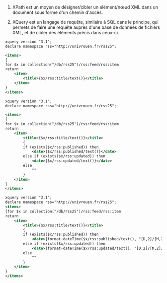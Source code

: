 1. XPath est un moyen de désigner/cibler un élément/nœud XML dans un document sous forme d'un chemin d'accès.

2. XQuery est un langage de requête, similaire à SQL dans le principe, qui permets de faire une requête auprès d'une base de données de fichiers XML, et de cibler des éléments précis dans ceux-ci.

```xml
xquery version "3.1";
declare namespace rss="http://univrouen.fr/rss25";

<items>
{
for $x in collection("/db/rss25")/rss:feed/rss:item
return 
    <item>
        <title>{$x/rss:title/text()}</title>
    </item>
}
</items>
```

```xml
xquery version "3.1";
declare namespace rss="http://univrouen.fr/rss25";

<items>
{
for $x in collection("/db/rss25")/rss:feed/rss:item
return 
    <item>
        <title>{$x/rss:title/text()}</title>
        {
        if (exists($x/rss:published)) then
            <date>{$x/rss:published/text()}</date>
        else if (exists($x/rss:updated)) then
            <date>{$x/rss:updated/text()}</date>
        else
            ""
        }
    </item>
}
</items>
```

```xml
xquery version "3.1";
declare namespace rss="http://univrouen.fr/rss25";
<items>
{for $x in collection("/db/rss25")/rss:feed/rss:item
return 
    <item>
        <title>{$x/rss:title/text()}</title>
        {
        if (exists($x/rss:published)) then
            <date>{format-dateTime($x/rss:published/text(), "[D,2]/[M,2]/[Y,4]")}</date>
        else if (exists($x/rss:updated)) then
            <date>{format-dateTime($x/rss:updated/text(), "[D,2]/[M,2]/[Y,4]")}</date>
        else
            ""
        }
    </item>
}
</items>
```